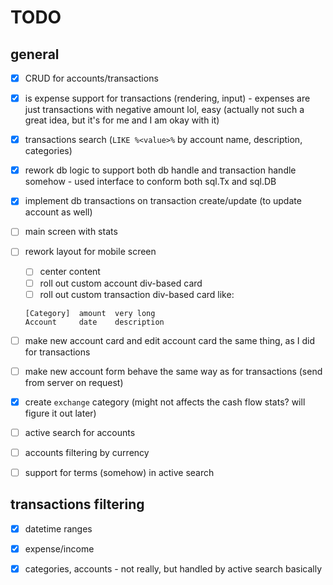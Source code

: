 # TODO

## general
- [x] CRUD for accounts/transactions 
- [x] is expense support for transactions (rendering, input) - expenses are just transactions with negative amount lol, easy (actually not such a great idea, but it's for me and I am okay with it)
- [x] transactions search (`LIKE %<value>%` by account name, description, categories)
- [x] rework db logic to support both db handle and transaction handle somehow - used interface to conform both sql.Tx and sql.DB
- [x] implement db transactions on transaction create/update (to update account as well) 
- [ ] main screen with stats
- [ ] rework layout for mobile screen
    - [ ] center content
    - [ ] roll out custom account div-based card
    - [ ] roll out custom transaction div-based card like:
    
    ```
    [Category]  amount  very long
    Account     date    description
    ```
- [ ] make new account card and edit account card the same thing, as I did for transactions
- [ ] make new account form behave the same way as for transactions (send from server on request)

- [x] create `exchange` category (might not affects the cash flow stats? will figure it out later)
- [ ] active search for accounts
- [ ] accounts filtering by currency
- [ ] support for terms (somehow) in active search

## transactions filtering
- [x] datetime ranges
- [x] expense/income 
- [x] categories, accounts - not really, but handled by active search basically





